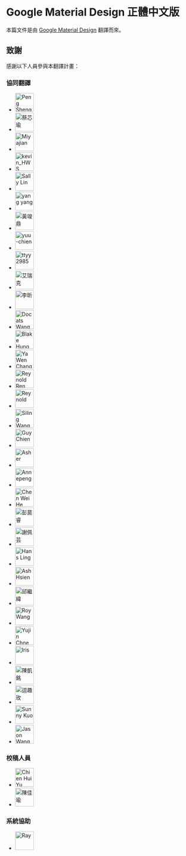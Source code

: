 <!-- markdownlint-disable MD033 -->

# Google Material Design 正體中文版

本篇文件是由 [Google Material Design](https://material.io/design) 翻譯而來。

## 致謝

感謝以下人員參與本翻譯計畫：

### 協同翻譯

<ul class="unlist-style d-flex no-wrap userList">
  <li>
    <a href="https://www.facebook.com/profile.php?id=100001596804652" target="_blank">
      <img src="~@users/Peng Sheng Lo.jpg" width="50" class="border-radius" alt="Peng Sheng Lo">
    </a>
  </li>
  <li>
    <a href="https://www.facebook.com/axin0814" target="_blank">
      <img src="~@users/蔡芯瑜.jpg" width="50" class="border-radius" alt="蔡芯瑜">
    </a>
  </li>
  <li>
    <a href="https://averyj.cc" target="_blank">
      <img src="~@users/Miyajian.jpg" width="50" class="border-radius" alt="Miyajian">
    </a>
  </li>
  <li>
    <a href="https://github.com/kevinshu1995" target="_blank">
      <img src="~@users/kevin_HWS.jpg" width="50" class="border-radius" alt="kevin_HWS">
    </a>
  </li>
  <li>
    <a href="https://www.facebook.com/100001823224077/" target="_blank">
      <img src="~@users/Sally Lin.jpg" width="50" class="border-radius" alt="Sally Lin">
    </a>
  </li>
  <li>
    <a href="https://blog.yyisyou.tw" target="_blank">
      <img src="~@users/yang yang.jpg" width="50" class="border-radius" alt="yang yang">
    </a>
  </li>
  <li>
    <a href="https://www.facebook.com/profile.php?id=100002335381333" target="_blank">
      <img src="~@users/黃竣鼎.jpg" width="50" class="border-radius" alt="黃竣鼎">
    </a>
  </li>
  <li>
    <a href="https://github.com/yuu-chien" target="_blank">
      <img src="~@users/yuu-chien.png" width="50" class="border-radius" alt="yuu-chien">
    </a>
  </li>
  <li>
    <a href="https://github.com/ttyy2985" target="_blank">
      <img src="~@users/ttyy2985.png" width="50" class="border-radius" alt="ttyy2985">
    </a>
  </li>
  <li>
    <a href="https://vuarnet0318.medium.com" target="_blank">
      <img src="~@users/艾瑞克.png" width="50" class="border-radius" alt="艾瑞克">
    </a>
  </li>
  <li>
    <a href="https://www.facebook.com/100000126704165/" target="_blank">
      <img src="~@users/李昕.jpg" width="50" class="border-radius" alt="李昕">
    </a>
  </li>
  <li>
    <a href="https://www.facebook.com/100000178877348/" target="_blank">
      <img src="~@users/Docats Wang.jpg" width="50" class="border-radius" alt="Docats Wang">
    </a>
  </li>
  <li>
    <a href="https://www.linkedin.com/in/blakehung/" target="_blank">
      <img src="~@users/Blake Hung.jpg" width="50" class="border-radius" alt="Blake Hung">
    </a>
  </li>
  <li>
    <a href="https://www.facebook.com/100002123301113/" target="_blank">
      <img src="~@users/Ya Wen Chang.jpg" width="50" class="border-radius" alt="Ya Wen Chang">
    </a>
  </li>
  <li>
    <a href="https://www.facebook.com/100001167783538/" target="_blank">
      <img src="~@users/Reynold Ren.jpg" width="50" class="border-radius" alt="Reynold Ren">
    </a>
  </li>
  <li>
    <a href="https://www.facebook.com/1486260469/" target="_blank">
      <img src="~@users/Reynold.jpg" width="50" class="border-radius" alt="Reynold">
    </a>
  </li>
  <li>
    <a href="https://www.facebook.com/thinksea" target="_blank">
      <img src="~@users/Siling Wang.jpg" width="50" class="border-radius" alt="Siling Wang">
    </a>
  </li>
  <li>
    <a href="https://medium.com/guy-chien" target="_blank">
      <img src="~@users/Guy Chien.png" width="50" class="border-radius" alt="Guy Chien">
    </a>
  </li>
  <li>
    <a href="https://github.com/AsherLin" target="_blank">
      <img src="~@users/Asher.png" width="50" class="border-radius" alt="Asher">
    </a>
  </li>
  <li>
    <a href="http://hsinyinpeng.com/" target="_blank">
      <img src="~@users/Annepeng.jpg" width="50" class="border-radius" alt="Annepeng">
    </a>
  </li>
  <li>
    <a href="https://www.linkedin.com/in/chen-wei-he-910806b7/" target="_blank">
      <img src="~@users/Chen Wei He.jpg" width="50" class="border-radius" alt="Chen Wei He">
    </a>
  </li>
  <li>
    <a href="https://www.monkhaus.uk/" target="_blank">
      <img src="~@users/彭苠睿.jpg" width="50" class="border-radius" alt="彭苠睿">
    </a>
  </li>
  <li>
    <a href="https://www.facebook.com/peiyun.shieh74" target="_blank">
      <img src="~@users/謝佩芸.jpg" width="50" class="border-radius" alt="謝佩芸">
    </a>
  </li>
  <li>
    <a href="https://www.facebook.com/1590444611/" target="_blank">
      <img src="~@users/Hans Ling.jpg" width="50" class="border-radius" alt="Hans Ling">
    </a>
  </li>
  <li>
    <a href="https://www.facebook.com/100010078381700/" target="_blank">
      <img src="~@users/Ash Hsien.jpg" width="50" class="border-radius" alt="Ash Hsien">
    </a>
  </li>
  <li>
    <a href="https://www.facebook.com/100000332370903/" target="_blank">
      <img src="~@users/邱繼緯.jpg" width="50" class="border-radius" alt="邱繼緯">
    </a>
  </li>
  <li>
    <a href="https://www.facebook.com/100001004032980/" target="_blank">
      <img src="~@users/Roy Wang.jpg" width="50" class="border-radius" alt="Roy Wang">
    </a>
  </li>
  <li>
    <a href="https://www.facebook.com/100006710929127/" target="_blank">
      <img src="~@users/Yujin Chne.jpg" width="50" class="border-radius" alt="Yujin Chne">
    </a>
  </li>
  <li>
    <a href="https://www.facebook.com/1555116233/" target="_blank">
      <img src="~@users/Iris.jpg" width="50" class="border-radius" alt="Iris">
    </a>
  </li>
  <li>
    <a href="https://www.facebook.com/100003267382320/" target="_blank">
      <img src="~@users/陳凱銘.jpg" width="50" class="border-radius" alt="陳凱銘">
    </a>
  </li>
  <li>
    <a href="https://www.facebook.com/1664437279/" target="_blank">
      <img src="~@users/逗趣玫.jpg" width="50" class="border-radius" alt="逗趣玫">
    </a>
  </li>
  <li>
    <a href="https://www.facebook.com/100000561945095/" target="_blank">
      <img src="~@users/Sunny Kuo.jpg" width="50" class="border-radius" alt="Sunny Kuo">
    </a>
  </li>
  <li>
    <a href="https://www.facebook.com/100000113448332/" target="_blank">
      <img src="~@users/Jason Wang.jpg" width="50" class="border-radius" alt="Jason Wang">
    </a>
  </li>
</ul>

### 校稿人員

<ul class="unlist-style d-flex no-wrap userList">
  <li>
    <a href="https://www.facebook.com/100000273873465/" target="_blank">
      <img src="~@users/Chien Hui Yu.jpg" width="50" class="border-radius" alt="Chien Hui Yu">
    </a>
  </li>
  <li>
    <a href="https://www.facebook.com/profile.php?id=100000314569800" target="_blank">
      <img src="~@users/陳佳瑜.jpg" width="50" class="border-radius" alt="陳佳瑜">
    </a>
  </li>
</ul>

### 系統協助

<ul class="unlist-style d-flex no-wrap userList">
  <li>
    <a href="https://www.facebook.com/HsiangFengWeb" target="_blank">
      <img src="~@users/raynotarray.jpg" width="50" class="border-radius" alt="Ray">
    </a>
  </li>
</ul>
